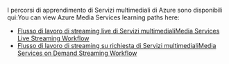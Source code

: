 <span data-ttu-id="7d698-101">I percorsi di apprendimento di Servizi multimediali di Azure sono disponibili qui:</span><span class="sxs-lookup"><span data-stu-id="7d698-101">You can view Azure Media Services learning paths here:</span></span>

* [<span data-ttu-id="7d698-102">Flusso di lavoro di streaming live di Servizi multimediali</span><span class="sxs-lookup"><span data-stu-id="7d698-102">Media Services Live Streaming Workflow</span></span>](https://azure.microsoft.com/documentation/learning-paths/media-services-streaming-live/)
* [<span data-ttu-id="7d698-103">Flusso di lavoro di streaming su richiesta di Servizi multimediali</span><span class="sxs-lookup"><span data-stu-id="7d698-103">Media Services on Demand Streaming Workflow</span></span>](https://azure.microsoft.com/documentation/learning-paths/media-services-streaming-on-demand/)
